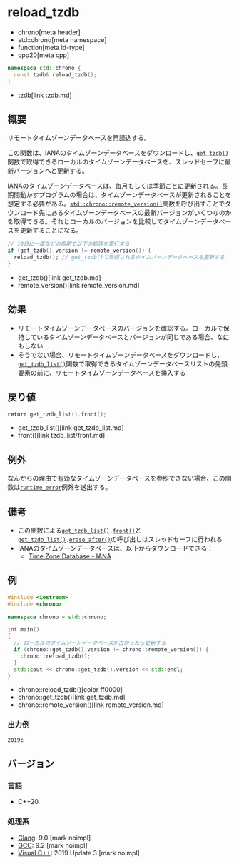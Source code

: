 # reload_tzdb
* chrono[meta header]
* std::chrono[meta namespace]
* function[meta id-type]
* cpp20[meta cpp]

```cpp
namespace std::chrono {
  const tzdb& reload_tzdb();
}
```
* tzdb[link tzdb.md]

## 概要
リモートタイムゾーンデータベースを再読込する。

この関数は、IANAのタイムゾーンデータベースをダウンロードし、[`get_tzdb()`](get_tzdb.md)関数で取得できるローカルのタイムゾーンデータベースを、スレッドセーフに最新バージョンへと更新する。

IANAのタイムゾーンデータベースは、毎月もしくは季節ごとに更新される。長期間動かすプログラムの場合は、タイムゾーンデータベースが更新されることを想定する必要がある。[`std::chrono::remote_version()`](remote_version.md)関数を呼び出すことでダウンロード先にあるタイムゾーンデータベースの最新バージョンがいくつなのかを取得できる。それとローカルのバージョンを比較してタイムゾーンデータベースを更新することになる。

```cpp
// 10日に一度などの周期で以下の処理を実行する
if (get_tzdb().version != remote_version()) {
  reload_tzdb(); // get_tzdb()で取得されるタイムゾーンデータベースを更新する
}
```
* get_tzdb()[link get_tzdb.md]
* remote_version()[link remote_version.md]


## 効果
- リモートタイムゾーンデータベースのバージョンを確認する。ローカルで保持しているタイムゾーンデータベースとバージョンが同じである場合、なにもしない
- そうでない場合、リモートタイムゾーンデータベースをダウンロードし、[`get_tzdb_list()`](get_tzdb_list.md)関数で取得できるタイムゾーンデータベースリストの先頭要素の前に、リモートタイムゾーンデータベースを挿入する


## 戻り値
```cpp
return get_tzdb_list().front();
```
* get_tzdb_list()[link get_tzdb_list.md]
* front()[link tzdb_list/front.md]


## 例外
なんからの理由で有効なタイムゾーンデータベースを参照できない場合、この関数は[`runtime_error`](/reference/stdexcept.md)例外を送出する。


## 備考
- この関数による[`get_tzdb_list()`](get_tzdb_list.md)`.`[`front()`](tzdb_list/front.md)と[`get_tzdb_list()`](get_tzdb_list.md)`.`[`erase_after()`](tzdb_list/erase_after.md)の呼び出しはスレッドセーフに行われる
- IANAのタイムゾーンデータベースは、以下からダウンロードできる：
    - [Time Zone Database - IANA](https://www.iana.org/time-zones)


## 例
```cpp example
#include <iostream>
#include <chrono>

namespace chrono = std::chrono;

int main()
{
  // ローカルのタイムゾーンデータベースが古かったら更新する
  if (chrono::get_tzdb().version != chrono::remote_version()) {
    chrono::reload_tzdb();
  }
  std::cout << chrono::get_tzdb().version << std::endl;
}
```
* chrono::reload_tzdb()[color ff0000]
* chrono::get_tzdb()[link get_tzdb.md]
* chrono::remote_version()[link remote_version.md]

### 出力例
```
2019c
```

## バージョン
### 言語
- C++20

### 処理系
- [Clang](/implementation.md#clang): 9.0 [mark noimpl]
- [GCC](/implementation.md#gcc): 9.2 [mark noimpl]
- [Visual C++](/implementation.md#visual_cpp): 2019 Update 3 [mark noimpl]
